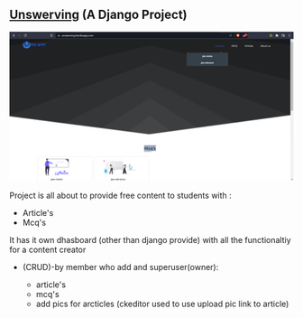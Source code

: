 <h2><a href="https://unswerving-qbp1cgmsy-lietester.vercel.app/">Unswerving</a> (A Django Project)</h2>

<img src="./image/README/1659455120590.png"/>

Project is all about to provide free content to students with :

- Article's
- Mcq's

It has it own dhasboard (other than django provide) with all the functionaltiy for a content creator

- (CRUD)-by member who add and superuser(owner):

  - article's
  - mcq's
  - add pics for arcticles (ckeditor used to use upload pic link to article)
